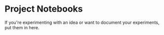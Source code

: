 # Project Notebooks

If you're experimenting with an idea or want to document your experiments, put
them in here.